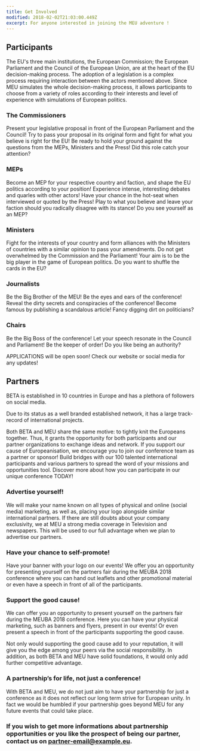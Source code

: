 ```yaml
---
title: Get Involved
modified: 2018-02-02T21:03:00.449Z
excerpt: For anyone interested in joining the MEU adventure !
---
```

## Participants

The EU's three main institutions, the European Commission; the European Parliament and the Council of the European Union, are at the heart of the EU decision-making process. The adoption of a legislation is a complex process requiring interaction between the actors mentioned above. Since MEU simulates the whole decision-making process, it allows participants to choose from a variety of roles according to their interests and level of experience with simulations of European politics.

### The Commissioners 

Present your legislative proposal in front of the European Parliament and the Council! Try to pass your proposal in its original form and fight for what you believe is right for the EU! Be ready to hold your ground against the questions from the MEPs, Ministers and the Press! Did this role catch your attention? 

### MEPs 

Become an MEP for your respective country and faction, and shape the EU politics according to your position! Experience intense, interesting debates and quarles with other actors! Have your chance in the hot-seat when interviewed or quoted by the Press! Play to what you believe and leave your faction should you radically disagree with its stance! Do you see yourself as an MEP? 

### Ministers 

Fight for the interests of your country and form alliances with the Ministers of countries with a similar opinion to pass your amendments. Do not get overwhelmed by the Commission and the Parliament! Your aim is to be the big player in the game of European politics. Do you want to shuffle the cards in the EU? 

### Journalists 

Be the Big Brother of the MEU! Be the eyes and ears of the conference! Reveal the dirty secrets and conspiracies of the conference! Become famous by publishing a scandalous article! Fancy digging dirt on politicians? 

### Chairs 

Be the Big Boss of the conference! Let your speech resonate in the Council and Parliament! Be the keeper of order! Do you like being an authority? 

APPLICATIONS will be open soon! Check our website or social media for any updates!



## Partners

BETA is established in 10 countries in Europe and has a plethora of followers on social media.

Due to its status as a well branded established network, it has a large track-record of international projects.

Both BETA and MEU share the same motive: to tightly knit the Europeans together. Thus, it grants the opportunity for both participants and our partner organizations to exchange ideas and network. If you support our cause of Europeanisation, we encourage you to join our conference team as a partner or sponsor! Build bridges with our 100 talented international participants and various partners to spread the word of your missions and opportunities tool. Discover more about how you can participate in our unique conference TODAY!

### Advertise yourself!

We will make your name known on all types of physical and online (social media) marketing, as well as, placing your logo alongside similar international partners. If there are still doubts about your company exclusivity, we at MEU a strong media coverage in Television and newspapers. This will be used to our full advantage when we plan to advertise our partners.

### Have your chance to self-promote!

Have your banner with your logo on our events! We offer you an opportunity for presenting yourself on the partners fair during the MEUBA 2018 conference where you can hand out leaflets and other promotional material or even have a speech in front of all of the participants.

### Support the good cause!

We can offer you an opportunity to present yourself on the partners fair during the MEUBA 2018 conference. Here you can have your physical marketing, such as banners and flyers, present in our events! Or even present a speech in front of the participants supporting the good cause.

Not only would supporting the good cause add to your reputation, it will give you the edge among your peers via the social responsibility. In addition, as both BETA and MEU have solid foundations, it would only add further competitive advantage.

### A partnership’s for life, not just a conference!

With BETA and MEU, we do not just aim to have your partnership for just a conference as it does not reflect our long term strive for European unity. In fact we would be humbled if your partnership goes beyond MEU for any future events that could take place. 

### If you wish to get more informations about partnership opportunities or you like the prospect of being our partner, contact us on [partner-email@example.eu](partner-email@example.eu).
